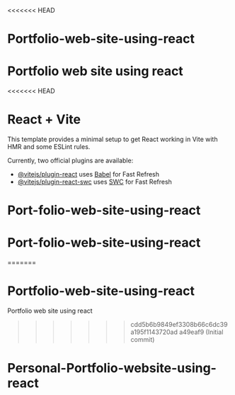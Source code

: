<<<<<<< HEAD
# Portfolio-web-site-using-react
Portfolio web site using react
=======
<<<<<<< HEAD
# React + Vite

This template provides a minimal setup to get React working in Vite with HMR and some ESLint rules.

Currently, two official plugins are available:

- [@vitejs/plugin-react](https://github.com/vitejs/vite-plugin-react/blob/main/packages/plugin-react/README.md) uses [Babel](https://babeljs.io/) for Fast Refresh
- [@vitejs/plugin-react-swc](https://github.com/vitejs/vite-plugin-react-swc) uses [SWC](https://swc.rs/) for Fast Refresh
# Port-folio-web-site-using-react
# Port-folio-web-site-using-react
=======
# Portfolio-web-site-using-react
Portfolio web site using react
>>>>>>> cdd5b6b9849ef3308b66c6dc39a195f1143720ad
>>>>>>> a49eaf9 (Initial commit)
# Personal-Portfolio-website-using-react

